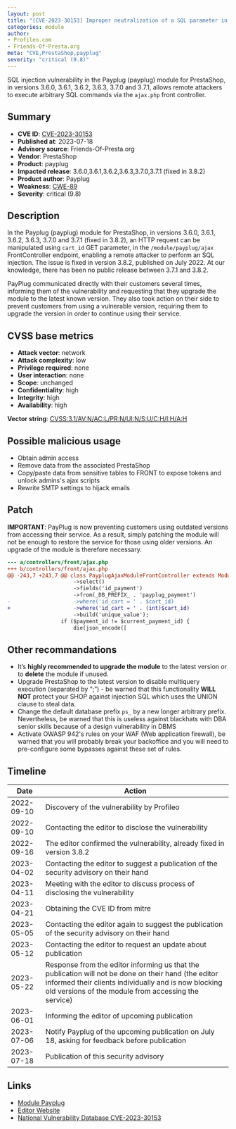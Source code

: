 ```yaml
---
layout: post
title: "[CVE-2023-30153] Improper neutralization of a SQL parameter in the Payplug (payplug) module for PrestaShop"
categories: module
author:
- Profileo.com
- Friends-Of-Presta.org
meta: "CVE,PrestaShop,payplug"
severity: "critical (9.8)"
---
```


SQL injection vulnerability in the Payplug (payplug) module for PrestaShop, in versions 3.6.0, 3.6.1, 3.6.2, 3.6.3, 3.7.0 and 3.7.1, allows remote attackers to execute arbitrary SQL commands via the `ajax.php` front controller.

## Summary

* **CVE ID**: [CVE-2023-30153](https://cve.mitre.org/cgi-bin/cvename.cgi?name=CVE-2023-30153)
* **Published at**: 2023-07-18
* **Advisory source**: Friends-Of-Presta.org
* **Vendor**: PrestaShop
* **Product**: payplug
* **Impacted release**: 3.6.0,3.6.1,3.6.2,3.6.3,3.7.0,3.7.1 (fixed in 3.8.2)
* **Product author**: Payplug
* **Weakness**: [CWE-89](https://cwe.mitre.org/data/definitions/89.html)
* **Severity**: critical (9.8)

## Description

In the Payplug (payplug) module for PrestaShop, in versions 3.6.0, 3.6.1, 3.6.2, 3.6.3, 3.7.0 and 3.7.1 (fixed in 3.8.2), an HTTP request can be manipulated using `cart_id` GET parameter, in the `/module/payplug/ajax` FrontController endpoint, enabling a remote attacker to perform an SQL injection. The issue is fixed in version 3.8.2, published on July 2022. At our knowledge, there has been no public release between 3.7.1 and 3.8.2.

PayPlug communicated directly with their customers several times, informing them of the vulnerability and requesting that they upgrade the module to the latest known version. They also took action on their side to prevent customers from using a vulnerable version, requiring them to upgrade the version in order to continue using their service.

## CVSS base metrics

* **Attack vector**: network
* **Attack complexity**: low
* **Privilege required**: none
* **User interaction**: none
* **Scope**: unchanged
* **Confidentiality**: high
* **Integrity**: high
* **Availability**: high

**Vector string**: [CVSS:3.1/AV:N/AC:L/PR:N/UI:N/S:U/C:H/I:H/A:H](https://nvd.nist.gov/vuln-metrics/cvss/v3-calculator?vector=AV:N/AC:L/PR:N/UI:N/S:U/C:H/I:H/A:H)

## Possible malicious usage

* Obtain admin access
* Remove data from the associated PrestaShop
* Copy/paste data from sensitive tables to FRONT to expose tokens and unlock admins's ajax scripts
* Rewrite SMTP settings to hijack emails

## Patch

**IMPORTANT**: PayPlug is now preventing customers using outdated versions from accessing their service. As a result, simply patching the module will not be enough to restore the service for those using older versions. An upgrade of the module is therefore necessary.

```diff
--- a/controllers/front/ajax.php
+++ b/controllers/front/ajax.php
@@ -243,7 +243,7 @@ class PayplugAjaxModuleFrontController extends ModuleFrontController
                     ->select()
                     ->fields('id_payment')
                     ->from(_DB_PREFIX_ . 'payplug_payment')
-                    ->where('id_cart = ' . $cart_id)
+                    ->where('id_cart = ' . (int)$cart_id)
                     ->build('unique_value');
                 if ($payment_id != $current_payment_id) {
                     die(json_encode([
```

## Other recommandations

* It’s **highly recommended to upgrade the module** to the latest version or to **delete** the module if unused.
* Upgrade PrestaShop to the latest version to disable multiquery execution (separated by “;”) - be warned that this functionality **WILL NOT** protect your SHOP against injection SQL which uses the UNION clause to steal data.
* Change the default database prefix `ps_` by a new longer arbitrary prefix. Nevertheless, be warned that this is useless against blackhats with DBA senior skills because of a design vulnerability in DBMS
* Activate OWASP 942's rules on your WAF (Web application firewall), be warned that you will probably break your backoffice and you will need to pre-configure some bypasses against these set of rules.

## Timeline

| Date | Action |
| -- | -- |
| 2022-09-10 | Discovery of the vulnerability by Profileo |
| 2022-09-10 | Contacting the editor to disclose the vulnerability |
| 2022-09-16 | The editor confirmed the vulnerability, already fixed in version 3.8.2 |
| 2023-04-02 | Contacting the editor to suggest a publication of the security advisory on their hand |
| 2023-04-11 | Meeting with the editor to discuss process of disclosing the vulnerability |
| 2023-04-21 | Obtaining the CVE ID from mitre |
| 2023-05-05 | Contacting the editor again to suggest the publication of the security advisory on their hand |
| 2023-05-12 | Contacting the editor to request an update about publication |
| 2023-05-22 | Response from the editor informing us that the publication will not be done on their hand (the editor informed their clients individually and is now blocking old versions of the module from accessing the service) |
| 2023-06-01 | Informing the editor of upcoming publication |
| 2023-07-06 | Notify Payplug of the upcoming publication on July 18, asking for feedback before publication |
| 2023-07-18 | Publication of this security advisory |

## Links

* [Module Payplug](https://addons.prestashop.com/en/payment-card-wallet/8795--payplug-accept-customer-payments-wherever-they-are.html)
* [Editor Website](https://www.payplug.com/)
* [National Vulnerability Database CVE-2023-30153](https://nvd.nist.gov/vuln/detail/CVE-2023-30153)
